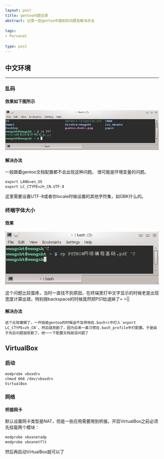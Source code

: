 ```yaml
---
layout: post
title: gentoo问题记录
abstract: 记录一些gentoo中遇到的问题及解决办法

tags:
- Personal

type: post
---
```


## 中文环境 ##
<hr/>

### 乱码 ###

#### 效果如下图所示 ####
![](/file/image/gentoo-font/gentoo-font2.png)

#### 解决办法 ####
一般跟着gentoo文档配置都不会出现这种问题。
很可能是环境变量的问题。

    export LANG=en_US
    export LC_CTYPE=zh_CN.UTF-8

这里需要设置UTF-8或者你locale时候设置的其他字符集，如GBK什么的。

### 终端字体大小 ###
#### 效果 ####
![](/file/image/gentoo-font/gentoo-font1.png)

这个问题比较蛋疼，当时一直找不到原因，在终端里打中文字显示的时候老是出现宽度计算出错，特别按backspace的时候竟然把PS1给退掉了= =||

#### 解决办法 ####

    这个比较傻眼了，一开始装gentoo的时候迫不及待地在.bashrc中打入`export LC_CTYPE=zh_CN`，然后就悲剧了，因为后来一直习惯在.bash_profile中打配置。于是由于先后问题就悲剧了。统一一下配置文档就没问题了



## VirtualBox ##
### 启动 ###
    modprobe vboxdrv
    chmod 666 /dev/vboxdrv
    VirtualBox

### 网络 ###
#### 桥接网卡 ####
默认设置网卡类型是NAT，但是一些应用需要用到桥接。开启VirtualBox之前必须先挂载两个模块：

    modprobe vboxnetadp
    modprobe vboxnetflt

然后再启动VirtualBox就可以了
